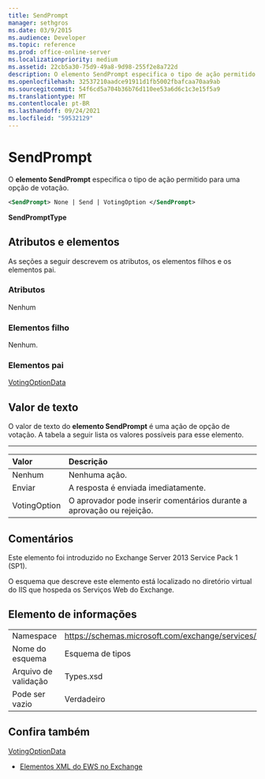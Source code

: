 ```yaml
---
title: SendPrompt
manager: sethgros
ms.date: 03/9/2015
ms.audience: Developer
ms.topic: reference
ms.prod: office-online-server
ms.localizationpriority: medium
ms.assetid: 22cb5a30-75d9-49a8-9d98-255f2e8a722d
description: O elemento SendPrompt especifica o tipo de ação permitido para uma opção de votação.
ms.openlocfilehash: 32537210aadce91911d1fb5002fbafcaa70aa9ab
ms.sourcegitcommit: 54f6cd5a704b36b76d110ee53a6d6c1c3e15f5a9
ms.translationtype: MT
ms.contentlocale: pt-BR
ms.lasthandoff: 09/24/2021
ms.locfileid: "59532129"
---
```

# <a name="sendprompt"></a>SendPrompt

O **elemento SendPrompt** especifica o tipo de ação permitido para uma opção de votação. 
  
```XML
<SendPrompt> None | Send | VotingOption </SendPrompt>
```

 **SendPromptType**
## <a name="attributes-and-elements"></a>Atributos e elementos

As seções a seguir descrevem os atributos, os elementos filhos e os elementos pai.
  
### <a name="attributes"></a>Atributos

Nenhum
  
### <a name="child-elements"></a>Elementos filho

Nenhum.
  
### <a name="parent-elements"></a>Elementos pai

[VotingOptionData](votingoptiondata.md)
  
## <a name="text-value"></a>Valor de texto

O valor de texto do **elemento SendPrompt** é uma ação de opção de votação. A tabela a seguir lista os valores possíveis para esse elemento. 
  
****

|**Valor**|**Descrição**|
|:-----|:-----|
|Nenhum  <br/> |Nenhuma ação.  <br/> |
|Enviar  <br/> |A resposta é enviada imediatamente.  <br/> |
|VotingOption  <br/> |O aprovador pode inserir comentários durante a aprovação ou rejeição.  <br/> |
   
## <a name="remarks"></a>Comentários

Este elemento foi introduzido no Exchange Server 2013 Service Pack 1 (SP1).
  
O esquema que descreve este elemento está localizado no diretório virtual do IIS que hospeda os Serviços Web do Exchange.
  
## <a name="element-information"></a>Elemento de informações

|||
|:-----|:-----|
|Namespace  <br/> |https://schemas.microsoft.com/exchange/services/2006/types  <br/> |
|Nome do esquema  <br/> |Esquema de tipos  <br/> |
|Arquivo de validação  <br/> |Types.xsd  <br/> |
|Pode ser vazio  <br/> |Verdadeiro  <br/> |
   
## <a name="see-also"></a>Confira também



[VotingOptionData](votingoptiondata.md)


- [Elementos XML do EWS no Exchange](ews-xml-elements-in-exchange.md)

